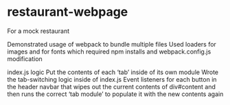 # restaurant-webpage

For a mock restaurant 

Demonstrated usage of webpack to bundle multiple files 
Used loaders for images and for fonts which required npm installs and webpack.config.js modification

index.js logic
Put the contents of each ‘tab’ inside of its own module
Wrote the tab-switching logic inside of index.js
Event listeners for each button in the header navbar that wipes out the current contents of div#content and then runs the correct ‘tab module’ to populate it with the new contents again